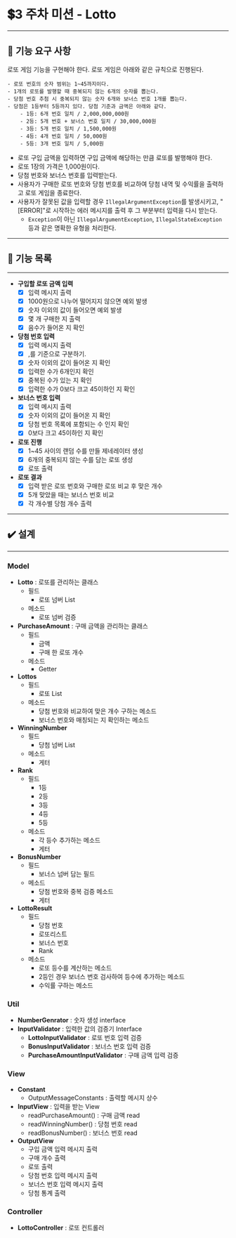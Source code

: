 # 💲3 주차 미션 - Lotto

---

## 🚀 기능 요구 사항
로또 게임 기능을 구현해야 한다. 로또 게임은 아래와 같은 규칙으로 진행된다.

```
- 로또 번호의 숫자 범위는 1~45까지이다.
- 1개의 로또를 발행할 때 중복되지 않는 6개의 숫자를 뽑는다.
- 당첨 번호 추첨 시 중복되지 않는 숫자 6개와 보너스 번호 1개를 뽑는다.
- 당첨은 1등부터 5등까지 있다. 당첨 기준과 금액은 아래와 같다.
    - 1등: 6개 번호 일치 / 2,000,000,000원
    - 2등: 5개 번호 + 보너스 번호 일치 / 30,000,000원
    - 3등: 5개 번호 일치 / 1,500,000원
    - 4등: 4개 번호 일치 / 50,000원
    - 5등: 3개 번호 일치 / 5,000원
```

- 로또 구입 금액을 입력하면 구입 금액에 해당하는 만큼 로또를 발행해야 한다.
- 로또 1장의 가격은 1,000원이다.
- 당첨 번호와 보너스 번호를 입력받는다.
- 사용자가 구매한 로또 번호와 당첨 번호를 비교하여 당첨 내역 및 수익률을 출력하고 로또 게임을 종료한다.
- 사용자가 잘못된 값을 입력할 경우 `IllegalArgumentException`를 발생시키고, "[ERROR]"로 시작하는 에러 메시지를 출력 후 그 부분부터 입력을 다시 받는다.
    - `Exception`이 아닌 `IllegalArgumentException`, `IllegalStateException` 등과 같은 명확한 유형을 처리한다.

---
## 🚀 기능 목록

---
- **구입할 로또 금액 입력**
  - [x] 입력 메시지 출력
  - [x] 1000원으로 나누어 떨어지지 않으면 예외 발생
  - [x] 숫자 이외의 값이 들어오면 예외 발생
  - [x] 몇 개 구매한 지 출력
  - [x] 음수가 들어온 지 확인
- **당첨 번호 입력**
  - [x] 입력 메시지 출력
  - [x] ,를 기준으로 구분하기.
  - [x] 숫자 이외의 값이 들어온 지 확인
  - [x] 입력한 수가 6개인지 확인
  - [x] 중복된 수가 있는 지 확인
  - [x] 입력한 수가 0보다 크고 45이하인 지 확인
- **보너스 번호 입력**
  - [x] 입력 메시지 출력
  - [x] 숫자 이외의 값이 들어온 지 확인
  - [x] 당첨 번호 목록에 포함되는 수 인지 확인
  - [x] 0보다 크고 45이하인 지 확인
- **로또 진행**
  - [x] 1~45 사이의 랜덤 수를 만들 제네레이터 생성
  - [x] 6개의 중복되지 않는 수를 담는 로또 생성
  - [x] 로또 출력
- **로또 결과**
  - [x] 입력 받은 로또 번호와 구매한 로또 비교 후 맞은 개수
  - [x] 5개 맞았을 때는 보너스 번호 비교
  - [x] 각 개수별 당첨 개수 출력

---
## ✔️ 설계

---

### Model
- **Lotto** : 로또를 관리하는 클래스
  - 필드
    - 로또 넘버 List
  - 메소드
    - 로또 넘버 검증
- **PurchaseAmount** : 구매 금액을 관리하는 클래스
  - 필드
    - 금액
    - 구매 한 로또 개수
  - 메소드
    - Getter
- **Lottos**
  - 필드
    - 로또 List
  - 메소드
    - 당첨 번호와 비교하여 맞은 개수 구하는 메소드
    - 보너스 번호와 매칭되는 지 확인하는 메소드
- **WinningNumber**
  - 필드
    - 당첨 넘버 List
  - 메소드
    - 게터
- **Rank**
   - 필드
     - 1등
     - 2등
     - 3등
     - 4등
     - 5등
   - 메소드
     - 각 등수 추가하는 메소드
     - 게터
- **BonusNumber**
  - 필드
    - 보너스 넘버 담는 필드
  - 메소드
    - 당첨 번호와 중복 검증 메소드
    - 게터
- **LottoResult**
  - 필드
    - 당첨 번호
    - 로또리스트
    - 보너스 번호
    - Rank
  - 메소드
    - 로또 등수를 계산하는 메소드
    - 2등인 경우 보너스 번호 검사하여 등수에 추가하는 메소드
    - 수익률 구하는 메소드

### Util
- **NumberGenrator** : 숫자 생성 interface
- **InputValidator** : 입력한 값의 검증기 Interface
    - **LottoInputValidator** : 로또 번호 입력 검증
    - **BonusInputValidator** : 보너스 번호 입력 검증
    - **PurchaseAmountInputValidator** : 구매 금액 입력 검증

### View
- **Constant**
  - OutputMessageConstants : 출력할 메시지 상수
- **InputView** : 입력을 받는 View
  - readPurchaseAmount() : 구매 금액 read
  - readWinningNumber() : 당첨 번호 read
  - readBonusNumber() : 보너스 번호 read
- **OutputView**
  - 구입 금액 입력 메시지 출력
  - 구매 개수 출력
  - 로또 출력
  - 당첨 번호 입력 메시지 출력
  - 보너스 번호 입력 메시지 출력
  - 당첨 통계 출력

### Controller
- **LottoController** : 로또 컨트롤러